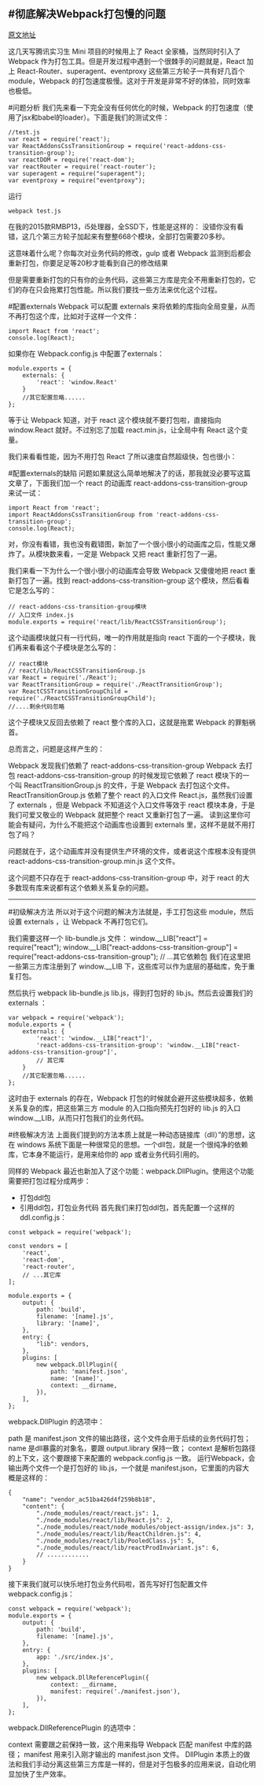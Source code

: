 #彻底解决Webpack打包慢的问题
---
[原文地址](https://segmentfault.com/a/1190000006087638?utm_source=weekly&utm_medium=email&utm_campaign=email_weekly)

这几天写腾讯实习生 Mini 项目的时候用上了 React 全家桶，当然同时引入了 Webpack 作为打包工具。但是开发过程中遇到一个很棘手的问题就是，React 加上 React-Router、superagent、eventproxy 这些第三方轮子一共有好几百个 module，Webpack 的打包速度极慢。这对于开发是非常不好的体验，同时效率也极低。

#问题分析
我们先来看一下完全没有任何优化的时候，Webpack 的打包速度（使用了jsx和babel的loader）。下面是我们的测试文件：
```
//test.js
var react = require('react');
var ReactAddonsCssTransitionGroup = require('react-addons-css-transition-group');
var reactDOM = require('react-dom');
var reactRouter = require('react-router');
var superagent = require("superagent");
var eventproxy = require("eventproxy");
```
运行
```
webpack test.js
```
在我的2015款RMBP13，i5处理器，全SSD下，性能是这样的：
没错你没有看错，这几个第三方轮子加起来有整整668个模块，全部打包需要20多秒。

这意味着什么呢？你每次对业务代码的修改，gulp 或者 Webpack 监测到后都会重新打包，你要足足等20秒才能看到自己的修改结果

但是需要重新打包的只有你的业务代码，这些第三方库是完全不用重新打包的，它们的存在只会拖累打包性能。所以我们要找一些方法来优化这个过程。

#配置externals
Webpack 可以配置 externals 来将依赖的库指向全局变量，从而不再打包这个库，比如对于这样一个文件：
```
import React from 'react';
console.log(React);
```
如果你在 Webpack.config.js 中配置了externals：
```
module.exports = {
    externals: {
        'react': 'window.React'
    }
    //其它配置忽略...... 
};
```
等于让 Webpack 知道，对于 react 这个模块就不要打包啦，直接指向 window.React 就好。不过别忘了加载 react.min.js，让全局中有 React 这个变量。

我们来看看性能，因为不用打包 React 了所以速度自然超级快，包也很小：


#配置externals的缺陷
问题如果就这么简单地解决了的话，那我就没必要写这篇文章了，下面我们加一个 react 的动画库 react-addons-css-transition-group 来试一试：
```
import React from 'react';
import ReactAddonsCssTransitionGroup from 'react-addons-css-transition-group';
console.log(React);
```

对，你没有看错，我也没有截错图，新加了一个很小很小的动画库之后，性能又爆炸了。从模块数来看，一定是 Webpack 又把 react 重新打包了一遍。

我们来看一下为什么一个很小很小的动画库会导致 Webpack 又傻傻地把 react 重新打包了一遍。找到 react-addons-css-transition-group 这个模块，然后看看它是怎么写的：
```
// react-addons-css-transition-group模块
// 入口文件 index.js
module.exports = require('react/lib/ReactCSSTransitionGroup');
```
这个动画模块就只有一行代码，唯一的作用就是指向 react 下面的一个子模块，我们再来看看这个子模块是怎么写的：
```
// react模块
// react/lib/ReactCSSTransitionGroup.js
var React = require('./React');
var ReactTransitionGroup = require('./ReactTransitionGroup');
var ReactCSSTransitionGroupChild = require('./ReactCSSTransitionGroupChild');
//....剩余代码忽略
```
这个子模块又反回去依赖了 react 整个库的入口，这就是拖累 Webpack 的罪魁祸首。

总而言之，问题是这样产生的：

Webpack 发现我们依赖了 react-addons-css-transition-group
Webpack 去打包 react-addons-css-transition-group 的时候发现它依赖了 react 模块下的一个叫 ReactTransitionGroup.js 的文件，于是 Webpack 去打包这个文件。
ReactTransitionGroup.js 依赖了整个 react 的入口文件 React.js，虽然我们设置了 externals ，但是 Webpack 不知道这个入口文件等效于 react 模块本身，于是我们可爱又敬业的 Webpack 就把整个 react 又重新打包了一遍。
读到这里你可能会有疑问，为什么不能把这个动画库也设置到 externals 里，这样不是就不用打包了吗？

问题就在于，这个动画库并没有提供生产环境的文件，或者说这个库根本没有提供 react-addons-css-transition-group.min.js 这个文件。

这个问题不只存在于 react-addons-css-transition-group 中，对于 react 的大多数现有库来说都有这个依赖关系复杂的问题。

---
#初级解决方法
所以对于这个问题的解决方法就是，手工打包这些 module，然后设置 externals ，让 Webpack 不再打包它们。

我们需要这样一个 lib-bundle.js 文件：
window.__LIB["react"] = require("react");
window.__LIB["react-addons-css-transition-group"] = require("react-addons-css-transition-group");
// ...其它依赖包
我们在这里把一些第三方库注册到了 window.__LIB 下，这些库可以作为底层的基础库，免于重复打包。

然后执行 webpack lib-bundle.js lib.js，得到打包好的 lib.js。然后去设置我们的 externals ：
```
var webpack = require('webpack');
module.exports = {
    externals: {
        'react': 'window.__LIB["react"]',
        'react-addons-css-transition-group': 'window.__LIB["react-addons-css-transition-group"]',
        // 其它库
    }
    //其它配置忽略...... 
};
```
这时由于 externals 的存在，Webpack 打包的时候就会避开这些模块超多，依赖关系复杂的库，把这些第三方 module 的入口指向预先打包好的 lib.js 的入口 window.__LIB，从而只打包我们的业务代码。

#终极解决方法
上面我们提到的方法本质上就是一种动态链接库（dll）”的思想，这在 windows 系统下面是一种很常见的思想。一个dll包，就是一个很纯净的依赖库，它本身不能运行，是用来给你的 app 或者业务代码引用的。

同样的 Webpack 最近也新加入了这个功能：webpack.DllPlugin。使用这个功能需要把打包过程分成两步：

* 打包ddl包
* 引用ddl包，打包业务代码
首先我们来打包ddl包，首先配置一个这样的 ddl.config.js：
```
const webpack = require('webpack');

const vendors = [
    'react',
    'react-dom',
    'react-router',
    // ...其它库
];

module.exports = {
    output: {
        path: 'build',
        filename: '[name].js',
        library: '[name]',
    },
    entry: {
        "lib": vendors,
    },
    plugins: [
        new webpack.DllPlugin({
            path: 'manifest.json',
            name: '[name]',
            context: __dirname,
        }),
    ],
};
```
webpack.DllPlugin 的选项中：

path 是 manifest.json 文件的输出路径，这个文件会用于后续的业务代码打包；
name 是dll暴露的对象名，要跟 output.library 保持一致；
context 是解析包路径的上下文，这个要跟接下来配置的 webpack.config.js 一致。
运行Webpack，会输出两个文件一个是打包好的 lib.js，一个就是 manifest.json，它里面的内容大概是这样的：
```
{
    "name": "vendor_ac51ba426d4f259b8b18",
    "content": {
        "./node_modules/react/react.js": 1,
        "./node_modules/react/lib/React.js": 2,
        "./node_modules/react/node_modules/object-assign/index.js": 3,
        "./node_modules/react/lib/ReactChildren.js": 4,
        "./node_modules/react/lib/PooledClass.js": 5,
        "./node_modules/react/lib/reactProdInvariant.js": 6,
        // ............
    }
}
```
接下来我们就可以快乐地打包业务代码啦，首先写好打包配置文件 webpack.config.js：
```
const webpack = require('webpack');
module.exports = {
    output: {
        path: 'build',
        filename: '[name].js',
    },
    entry: {
        app: './src/index.js',
    },
    plugins: [
        new webpack.DllReferencePlugin({
            context: __dirname,
            manifest: require('./manifest.json'),
        }),
    ],
};
```
webpack.DllReferencePlugin 的选项中：

context 需要跟之前保持一致，这个用来指导 Webpack 匹配 manifest 中库的路径；
manifest 用来引入刚才输出的 manifest.json 文件。
DllPlugin 本质上的做法和我们手动分离这些第三方库是一样的，但是对于包极多的应用来说，自动化明显加快了生产效率。
